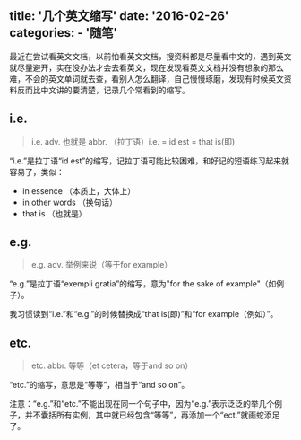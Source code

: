 title: '几个英文缩写'
date: '2016-02-26'
categories:
	- '随笔'
---

最近在尝试看英文文档，以前怕看英文文档，搜资料都是尽量看中文的，遇到英文就尽量避开，实在没办法才会去看英文，现在发现看英文文档并没有想象的那么难，不会的英文单词就去查，看别人怎么翻译，自己慢慢琢磨，发现有时候英文资料反而比中文讲的要清楚，记录几个常看到的缩写。

## i.e.

> i.e.
> adv. 也就是
> abbr. （拉丁语）i.e. = id est = that is(即)

“i.e.”是拉丁语“id est”的缩写，记拉丁语可能比较困难，和好记的短语练习起来就容易了，类似：

<!-- more -->

* in essence （本质上，大体上）
* in other words （换句话）
* that is （也就是）

## e.g.

> e.g.
> adv. 举例来说（等于for example）

“e.g.”是拉丁语“exempli gratia”的缩写，意为"for the sake of example"（如例子）。

我习惯读到“i.e.”和“e.g.”的时候替换成“that is(即)”和“for example（例如）”。

## etc.

> etc.
> abbr. 等等（et cetera，等于and so on）

“etc.”的缩写，意思是“等等”，相当于“and so on”。

注意：“e.g.”和“etc.”不能出现在同一个句子中，因为“e.g.”表示泛泛的举几个例子，并不囊括所有实例，其中就已经包含“等等”，再添加一个“ect.”就画蛇添足了。